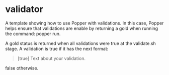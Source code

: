 # validator
A template showing how to use Popper with validations.
In this case, Popper helps ensure that validations are enable by returning a gold when running the command: popper run.

A gold status is returned when all validations were true at the validate.sh stage. A validation is true if it has the next format:
> [true] Text about your validation.

false otherwise.
